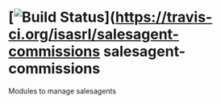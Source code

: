 [![Build Status](https://travis-ci.org/isasrl/salesagent-commissions.svg)](https://travis-ci.org/isasrl/salesagent-commissions
salesagent-commissions
======================

Modules to manage salesagents
